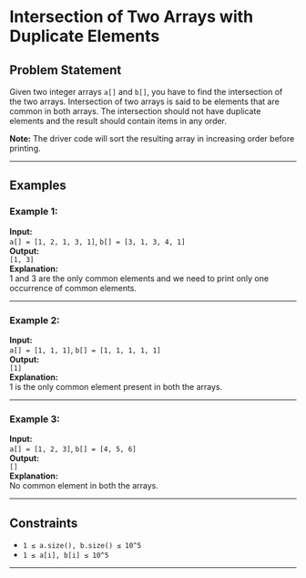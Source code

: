 # Intersection of Two Arrays with Duplicate Elements

## Problem Statement
Given two integer arrays `a[]` and `b[]`, you have to find the intersection of the two arrays. Intersection of two arrays is said to be elements that are common in both arrays. The intersection should not have duplicate elements and the result should contain items in any order.

**Note:** The driver code will sort the resulting array in increasing order before printing.

---

## Examples

### Example 1:
**Input:**  
`a[] = [1, 2, 1, 3, 1]`, `b[] = [3, 1, 3, 4, 1]`  
**Output:**  
`[1, 3]`  
**Explanation:**  
1 and 3 are the only common elements and we need to print only one occurrence of common elements.

---

### Example 2:
**Input:**  
`a[] = [1, 1, 1]`, `b[] = [1, 1, 1, 1, 1]`  
**Output:**  
`[1]`  
**Explanation:**  
1 is the only common element present in both the arrays.

---

### Example 3:
**Input:**  
`a[] = [1, 2, 3]`, `b[] = [4, 5, 6]`  
**Output:**  
`[]`  
**Explanation:**  
No common element in both the arrays.

---

## Constraints
- `1 ≤ a.size(), b.size() ≤ 10^5`
- `1 ≤ a[i], b[i] ≤ 10^5`

---